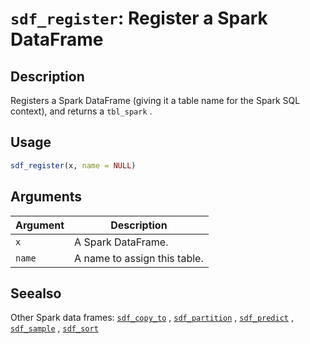 # `sdf_register`: Register a Spark DataFrame

## Description


 Registers a Spark DataFrame (giving it a table name for the
 Spark SQL context), and returns a `tbl_spark` .


## Usage

```r
sdf_register(x, name = NULL)
```


## Arguments

Argument      |Description
------------- |----------------
```x```     |     A Spark DataFrame.
```name```     |     A name to assign this table.

## Seealso


 Other Spark data frames: [`sdf_copy_to`](sdf_copy_to.html) ,
  [`sdf_partition`](sdf_partition.html) , [`sdf_predict`](sdf_predict.html) ,
  [`sdf_sample`](sdf_sample.html) , [`sdf_sort`](sdf_sort.html) 


